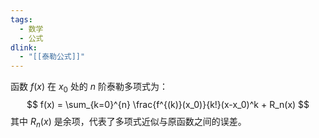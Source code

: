```yaml
---
tags:
  - 数学
  - 公式
dlink:
  - "[[泰勒公式]]"
---
```

函数 $f(x)$ 在 $x_0$ 处的 $n$ 阶泰勒多项式为：
$$
f(x) = \sum_{k=0}^{n} \frac{f^{(k)}(x_0)}{k!}(x-x_0)^k + R_n(x)
$$
其中 $R_n(x)$ 是余项，代表了多项式近似与原函数之间的误差。